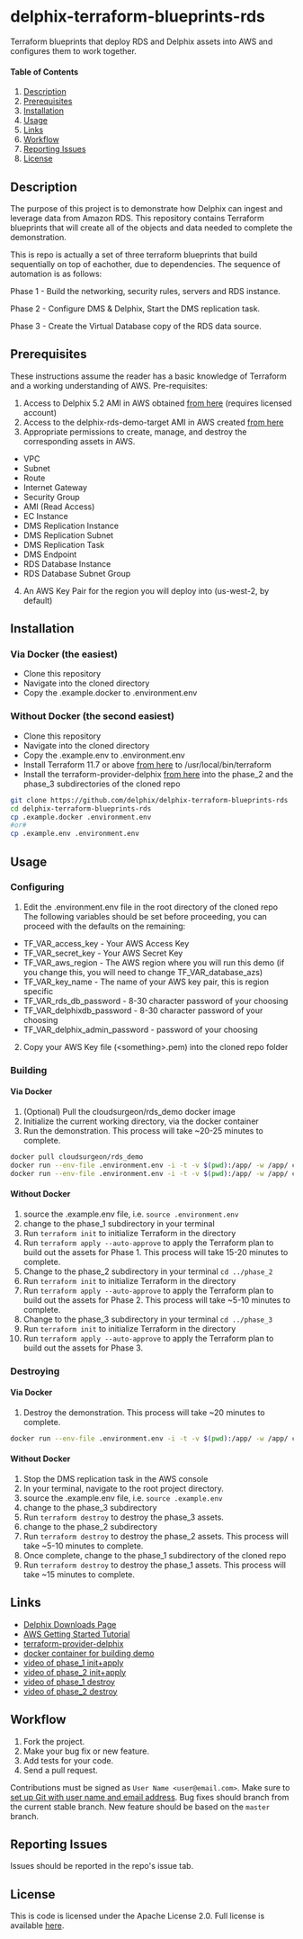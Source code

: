 # delphix-terraform-blueprints-rds

Terraform blueprints that deploy RDS and Delphix assets into AWS and configures them to work together.

#### Table of Contents
1.  [Description](#description)
2.  [Prerequisites](#prereqs)
3.  [Installation](#installation)
4.  [Usage](#usage)
5.  [Links](#links)
6.  [Workflow](#workflow)
7.  [Reporting Issues](#reporting-issues)
8.  [License](#license)

## <a id="description"></a>Description

The purpose of this project is to demonstrate how Delphix can ingest and leverage data from Amazon RDS. This repository contains Terraform blueprints that will create all of the objects and data needed to complete the demonstration.

This is repo is actually a set of three terraform blueprints that build sequentially on top of eachother, due to dependencies.
The sequence of automation is as follows:

Phase 1 - Build the networking, security rules, servers and RDS instance.

Phase 2 - Configure DMS & Delphix, Start the DMS replication task.

Phase 3 - Create the Virtual Database copy of the RDS data source.

## <a id="prereqs"></a>Prerequisites

These instructions assume the reader has a basic knowledge of Terraform and a working understanding of AWS.
Pre-requisites:
1. Access to Delphix 5.2 AMI in AWS obtained [from here](https://www.terraform.io/downloads.html) (requires licensed account)
2. Access to the delphix-rds-demo-target AMI in AWS created [from here](https://github.com/delphix/packer-templates)
3. Appropriate permissions to create, manage, and destroy the corresponding assets in AWS.
  * VPC
  * Subnet
  * Route
  * Internet Gateway
  * Security Group
  * AMI (Read Access)
  * EC Instance
  * DMS Replication Instance
  * DMS Replication Subnet
  * DMS Replication Task
  * DMS Endpoint
  * RDS Database Instance
  * RDS Database Subnet Group
4. An AWS Key Pair for the region you will deploy into (us-west-2, by default)

## <a id="installation"></a>Installation

### <a id="installation-via-docker"></a>Via Docker (the easiest) ###
* Clone this repository
* Navigate into the cloned directory
* Copy the .example.docker to .environment.env

### <a id="installation-via-docker"></a>Without Docker (the second easiest) ###
* Clone this repository
* Navigate into the cloned directory
* Copy the .example.env to .environment.env
* Install Terraform 11.7 or above [from here](https://www.terraform.io/downloads.html) to  /usr/local/bin/terraform
* Install the terraform-provider-delphix [from here](https://github.com/delphix/terraform-provider-delphix) into the phase_2 and the phase_3 subdirectories of the cloned repo

```bash
git clone https://github.com/delphix/delphix-terraform-blueprints-rds
cd delphix-terraform-blueprints-rds
cp .example.docker .environment.env
#or#
cp .example.env .environment.env
```

## <a id="usage"></a>Usage

### Configuring
1. Edit the .environment.env file in the root directory of the cloned repo
  The following variables should be set before proceeding, you can proceed with the defaults on the remaining:
  * TF_VAR_access_key - Your AWS Access Key
  * TF_VAR_secret_key - Your AWS Secret Key
  * TF_VAR_aws_region - The AWS region where you will run this demo (if you change this, you will need to change TF_VAR_database_azs)
  * TF_VAR_key_name - The name of your AWS key pair, this is region specific
  * TF_VAR_rds_db_password - 8-30 character password of your choosing
  * TF_VAR_delphixdb_password - 8-30 character password of your choosing
  * TF_VAR_delphix_admin_password - password of your choosing
2. Copy your AWS Key file (\<something\>.pem) into the cloned repo folder

### Building

#### Via Docker
1. (Optional) Pull the cloudsurgeon/rds_demo docker image
2. Initialize the current working directory, via the docker container
3. Run the demonstration. This process will take ~20-25 minutes to complete.

```bash
docker pull cloudsurgeon/rds_demo
docker run --env-file .environment.env -i -t -v $(pwd):/app/ -w /app/ cloudsurgeon/rds_demo init
docker run --env-file .environment.env -i -t -v $(pwd):/app/ -w /app/ cloudsurgeon/rds_demo apply -auto-approve
```

#### Without Docker
1. source the .example.env file, i.e. ```source .environment.env```
2. change to the phase_1 subdirectory in your terminal
3. Run ```terraform init``` to initialize Terraform in the directory
4. Run ```terraform apply --auto-approve``` to apply the Terraform plan to build out the assets for Phase 1. This process will take 15-20 minutes to complete.
5. Change to the phase_2 subdirectory in your terminal ```cd ../phase_2```
6. Run ```terraform init``` to initialize Terraform in the directory
7. Run ```terraform apply --auto-approve``` to apply the Terraform plan to build out the assets for Phase 2. This process will take ~5-10 minutes to complete.
8. Change to the phase_3 subdirectory in your terminal ```cd ../phase_3```
9. Run ```terraform init``` to initialize Terraform in the directory
10. Run ```terraform apply --auto-approve``` to apply the Terraform plan to build out the assets for Phase 3. 

### Destroying
#### Via Docker
1. Destroy the demonstration. This process will take ~20 minutes to complete.

```bash
docker run --env-file .environment.env -i -t -v $(pwd):/app/ -w /app/ cloudsurgeon/rds_demo destroy -auto-approve
```

#### Without Docker
1. Stop the DMS replication task in the AWS console
2. In your terminal, navigate to the root project directory.
3. source the .example.env file, i.e. ```source .example.env```
4. change to the phase_3 subdirectory
5. Run ```terraform destroy``` to destroy the phase_3 assets.
6. change to the phase_2 subdirectory
7. Run ```terraform destroy``` to destroy the phase_2 assets. This process will take ~5-10 minutes to complete.
8. Once complete, change to the phase_1 subdirectory of the cloned repo
9. Run ```terraform destroy``` to destroy the phase_1 assets. This process will take ~15 minutes to complete.

## <a id="links"></a>Links

*   [Delphix Downloads Page](https://download.delphix.com/)
*   [AWS Getting Started Tutorial](https://aws.amazon.com/getting-started/tutorials/)
*   [terraform-provider-delphix](https://github.com/delphix/terraform-provider-delphix)
*   [docker container for building demo](https://hub.docker.com/r/cloudsurgeon/rds_demo/)
*   [video of phase_1 init+apply](https://vimeo.com/267154293/124a0871ca)
*   [video of phase_2 init+apply](https://vimeo.com/267153750/475e16463b)
*   [video of phase_1 destroy](https://vimeo.com/267152770/33b218aafe)
*   [video of phase_2 destroy](https://vimeo.com/267152866/29b5a02739)


## <a id="workflow"></a> Workflow

1.  Fork the project.
2.  Make your bug fix or new feature.
3.  Add tests for your code.
4.  Send a pull request.

Contributions must be signed as `User Name <user@email.com>`. Make sure to [set up Git with user name and email address](https://git-scm.com/book/en/v2/Getting-Started-First-Time-Git-Setup). Bug fixes should branch from the current stable branch. New feature should be based on the `master` branch.

## <a id="reporting_issues"></a>Reporting Issues

Issues should be reported in the repo's issue tab.

## <a id="license"></a>License

This is code is licensed under the Apache License 2.0. Full license is available [here](./LICENSE).
